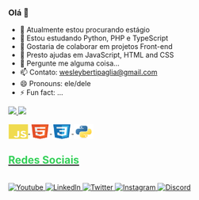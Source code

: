 ### Olá 👋

- 🔭 Atualmente estou procurando estágio 
- 🌱 Estou estudando Python, PHP e TypeScript
- 👯 Gostaria de colaborar em projetos Front-end 
- 🤔 Presto ajudas em JavaScript, HTML and CSS
- 💬 Pergunte me alguma coisa...
- 📫 Contato: wesleybertipaglia@gmail.com
- 😄 Pronouns: ele/dele
- ⚡ Fun fact: ...

<div id="stats">
  <a href="https://github.com/wesleybertipaglia">
  <img height="180em" src="https://github-readme-stats.vercel.app/api?username=wesleybertipaglia&show_icons=true&theme=dark&include_all_commits=true&count_private=true"/>
  <img height="180em" src="https://github-readme-stats.vercel.app/api/top-langs/?username=wesleybertipaglia&layout=compact&langs_count=7&theme=dark"/>
</div>

<div id="languages" style="display: inline_block">
  <br>
  <img align="center" alt="Wesley-Js" height="30" width="40" src="https://raw.githubusercontent.com/devicons/devicon/master/icons/javascript/javascript-plain.svg">
  <img align="center" alt="Wesley-HTML" height="30" width="40" src="https://raw.githubusercontent.com/devicons/devicon/master/icons/html5/html5-original.svg">
  <img align="center" alt="Wesley-CSS" height="30" width="40" src="https://raw.githubusercontent.com/devicons/devicon/master/icons/css3/css3-original.svg">
  <img align="center" alt="Wesley-Python" height="30" width="40" src="https://raw.githubusercontent.com/devicons/devicon/master/icons/python/python-original.svg">
</div>

<div id="social">
  <h2 style="color:#34d058;">Redes Sociais</h2><br>
  <a href="https://www.youtube.com/channel/UCHy_HXdqB2woHjfeTxZjRqA" target="_blank"> 
    <img alt="Youtube" src="https://img.shields.io/badge/YouTube-FF0000?style=for-the-badge&logo=youtube&logoColor=white"/>
  </a>  
  <a href="https://www.linkedin.com/in/wesley-bertipaglia-095768148/" target="_blank"> 
    <img alt="Linkedln" src="https://img.shields.io/badge/LinkedIn-0077B5?style=for-the-badge&logo=linkedin&logoColor=white"/>
  </a> 
  <a href="twitter.com/wesleyberti_" target="_blank"> 
    <img alt="Twitter" src="https://img.shields.io/badge/Twitter-1DA1F2?style=for-the-badge&logo=twitter&logoColor=white"/>
  </a>
  <a href="www.instagram.com/wesleyberti_" target="_blank"> 
    <img alt="Instagram" src="https://img.shields.io/badge/Instagram-E4405F?style=for-the-badge&logo=instagram&logoColor=white"/>
  </a>
  <a href="https://discord.gg/ZffJBhH7" target="_blank"> 
    <img alt="Discord" src="https://img.shields.io/badge/Discord-7289DA?style=for-the-badge&logo=discord&logoColor=white"/>
  </a>  
</div>
